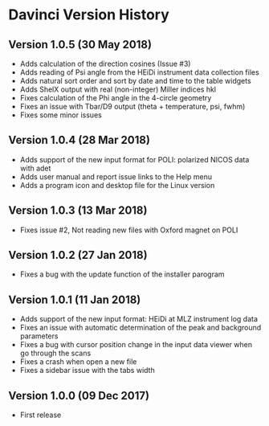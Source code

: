 # Davinci Version History

## Version 1.0.5 (30 May 2018)
* Adds calculation of the direction cosines (Issue #3)
* Adds reading of Psi angle from the HEiDi instrument data collection files
* Adds natural sort order and sort by date and time to the table widgets
* Adds ShelX output with real (non-integer) Miller indices hkl
* Fixes calculation of the Phi angle in the 4-circle geometry
* Fixes an issue with Tbar/D9 output (theta + temperature, psi, fwhm)
* Fixes some minor issues

## Version 1.0.4 (28 Mar 2018)
* Adds support of the new input format for POLI: polarized NICOS data with adet
* Adds user manual and report issue links to the Help menu
* Adds a program icon and desktop file for the Linux version

## Version 1.0.3 (13 Mar 2018)
* Fixes issue #2, Not reading new files with Oxford magnet on POLI

## Version 1.0.2 (27 Jan 2018)
* Fixes a bug with the update function of the installer parogram

## Version 1.0.1 (11 Jan 2018)
* Adds support of the new input format: HEiDi at MLZ instrument log data
* Fixes an issue with automatic determination of the peak and background parameters
* Fixes a bug with cursor position change in the input data viewer when go through the scans
* Fixes a crash when open a new file
* Fixes a sidebar issue with the tabs width

## Version 1.0.0 (09 Dec 2017)
* First release

